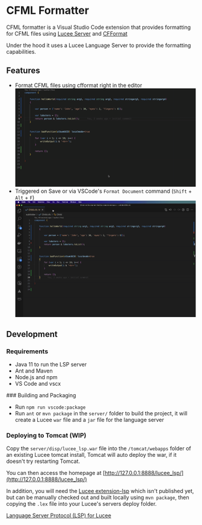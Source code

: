 # CFML Formatter

CFML formatter is a Visual Studio Code extension that provides formatting for CFML files using [Lucee Server](https://www.lucee.org/) and [CFFormat](https://github.com/jcberquist/commandbox-cfformat)

Under the hood it uses a Lucee Language Server to provide the formatting capabilities.

## Features

- Format CFML files using cfformat right in the editor
![Right click format](assets/RightClickFormat.gif "Right click format")
- Triggered on Save or via VSCode's `Format Document` command (`Shift` + `Alt` + `F`)
![Format on Save](assets/FormatOnSave.gif "Format on Save")

## Development

### Requirements

- Java 11 to run the LSP server
- Ant and Maven
- Node.js and npm
- VS Code and vscx

### Building and Packaging

- Run `npm run vscode:package`
- Run `ant` or `mvn package` in the `server/` folder to build the project, it will create a Lucee `war` file and a `jar` file for the language server

### Deploying to Tomcat (WIP)

Copy the `server/disp/lucee_lsp.war` file into the  `/tomcat/webapps` folder of an existing Lucee tomcat install, Tomcat will auto deploy the war, if it doesn't try restarting Tomcat.

You can then access the homepage at [http://127.0.0.1:8888/lucee_lsp/](http://127.0.0.1:8888/lucee_lsp/)

In addition, you will need the [Lucee extension-lsp](https://github.com/lucee/extension-lsp) which isn't published yet, but can be manually checked out and built locally using `mvn package`, then copying the `.lex` file into your Lucee's servers deploy folder.

[Language Server Protocol (LSP) for Lucee](https://docs.lucee.org/recipes/language-server.html)
